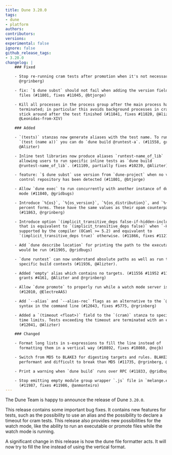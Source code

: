 ```yaml
---
title: Dune 3.20.0
tags:
- dune
- platform
authors:
contributors:
versions:
experimental: false
ignore: false
github_release_tags:
- 3.20.0
changelog: |
    ### Fixed

    - Stop re-running cram tests after promotion when it's not necessary (#11994,
      @rgrinberg)

    - fix: `$ dune subst` should not fail when adding the version field in opam
      files (#11801, fixes #11045, @btjorge)

    - Kill all processes in the process group after the main process has
      terminated; in particular this avoids background processes in cram tests to
      stick around after the test finished (#11841, fixes #11820, @Alizter,
      @Leonidas-from-XIV)

    ### Added

    - `(tests)` stanzas now generate aliases with the test name. To run
      `(test (name a))` you can do `dune build @runtest-a`. (#11558, grants part of #10239,
      @Alizter)

    - Inline test libraries now produce aliases `runtest-name_of_lib`
      allowing users to run specific inline tests as `dune build
      @runtest-name_of_lib`. (#11109, partially fixes #10239, @Alizter)

    - feature: `$ dune subst` use version from `dune-project` when no version
      control repository has been detected (#11801, @btjorge)

    - Allow `dune exec` to run concurrently with another instance of dune in watch
      mode (#11840, @gridbugs)

    - Introduce `%{os}`, `%{os_version}`, `%{os_distribution}`, and `%{os_family}`
      percent forms. These have the same values as their opam counterparts.
      (#11863, @rgrinberg)

    - Introduce option `(implicit_transitive_deps false-if-hidden-includes-supported)`
      that is equivalent to `(implicit_transitive_deps false)` when `-H` is
      supported by the compiler (OCaml >= 5.2) and equivalent to
      `(implicit_transitive_deps true)` otherwise. (#11866, fixes #11212, @nojb)

    - Add `dune describe location` for printing the path to the executable that
      would be run (#11905, @gridbugs)

    - `dune runtest` can now understand absolute paths as well as run tests in
      specific build contexts (#11936, @Alizter).

    - Added 'empty' alias which contains no targets. (#11556 #11952 #11955 #11956,
      grants #4161, @Alizter and @rgrinberg)

    - Allow `dune promote` to properly run while a watch mode server is running
      (#12010, @ElectreAAS)

    - Add `--alias` and `--alias-rec` flags as an alternative to the `@@` and `@`
      syntax in the command line (#12043, fixes #5775, @rgrinberg)

    - Added a `(timeout <float>)` field to the `(cram)` stanza to specify per-test
      time limits. Tests exceeding the timeout are terminated with an error.
      (#12041, @Alizter)

    ### Changed

    - Format long lists in s-expressions to fill the line instead of
      formatting them in a vertical way (#10892, fixes #10860, @nojb)

    - Switch from MD5 to BLAKE3 for digesting targets and rules. BLAKE3 is both more
      performant and difficult to break than MD5 (#11735, @rgrinberg, @Alizter)

    - Print a warning when `dune build` runs over RPC (#11833, @gridbugs)

    - Stop emitting empty module group wrapper `.js` file in `melange.emit`
      (#11987, fixes #11986, @anmonteiro)
---
```


The Dune Team is happy to announce the release of Dune `3.20.0`.

This release contains some important bug fixes. It contains new features for
tests, such as the possibility to use an alias and the possibility to declare a
timeout for cram tests. This release also provides new possibilities for the
watch mode, like the ability to run an executable or promote files while the
watch mode is running.

A significant change in this release is how the dune file formatter
acts. It will now try to fill the line instead of using the vertical format.

